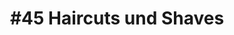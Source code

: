 ---
title: "#45 Haircuts und Shaves"
url: /schwaebisch-gmuend/45-haircuts-und-shaves/
shop: Friseur
---